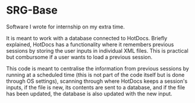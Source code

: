 # SRG-Base
Software I wrote for internship on my extra time.  

It is meant to work with a database connected to HotDocs.
Briefly explained, HotDocs has a functionality where it remembers previous sessions by storing the user inputs in individual XML files.  This is practical but combursome if a user wants to load a previous session.

This code is meant to centralise the information from previous sessions by running at a scheduled time (this is not part of the code itself but is done through OS settings), scanning through where HotDocs keeps a session's inputs, if the file is new, its contents are sent to a database, and if the file has been updated, the database is also updated with the new input. 
